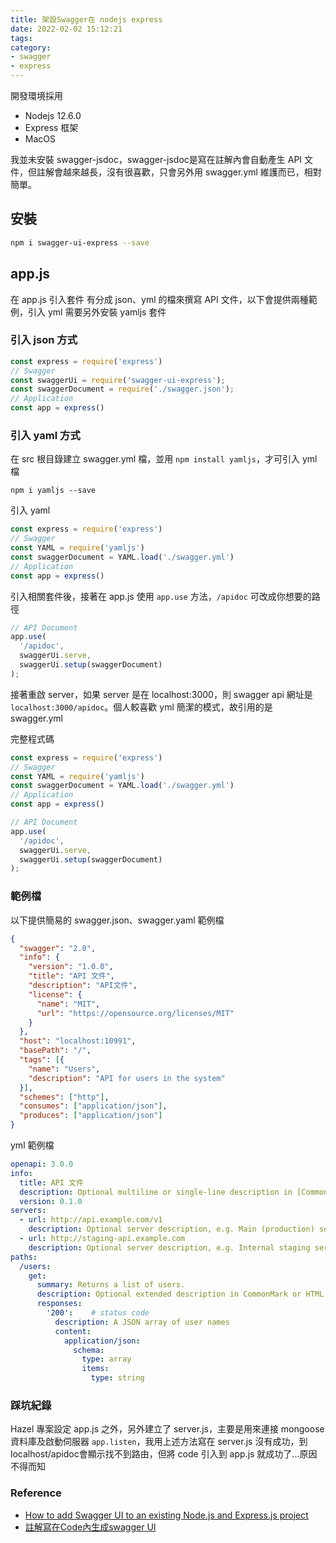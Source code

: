 ```yaml
---
title: 架設Swagger在 nodejs express
date: 2022-02-02 15:12:21
tags:
category:
- swagger
- express
---
```

開發環境採用 
- Nodejs 12.6.0
- Express 框架
- MacOS

我並未安裝 swagger-jsdoc，swagger-jsdoc是寫在註解內會自動產生 API 文件，但註解會越來越長，沒有很喜歡，只會另外用 swagger.yml 維護而已，相對簡單。

## 安裝
``` bash
npm i swagger-ui-express --save
```

## app.js
在 app.js 引入套件
有分成 json、yml 的檔來撰寫 API 文件，以下會提供兩種範例，引入 yml 需要另外安裝 yamljs 套件

### 引入 json 方式
``` js
const express = require('express')
// Swagger
const swaggerUi = require('swagger-ui-express');
const swaggerDocument = require('./swagger.json');
// Application
const app = express()
```

### 引入 yaml 方式
在 src 根目錄建立 swagger.yml 檔，並用 `npm install yamljs`，才可引入 yml 檔
```
npm i yamljs --save
```
引入 yaml
``` js
const express = require('express')
// Swagger
const YAML = require('yamljs')
const swaggerDocument = YAML.load('./swagger.yml')
// Application
const app = express()
```

引入相關套件後，接著在 app.js 使用 `app.use` 方法，`/apidoc` 可改成你想要的路徑

``` js
// API Document
app.use(
  '/apidoc',
  swaggerUi.serve,
  swaggerUi.setup(swaggerDocument)
);
```

接著重啟 server，如果 server 是在 localhost:3000，則 swagger api 網址是 `localhost:3000/apidoc`。個人較喜歡 yml 簡潔的模式，故引用的是 swagger.yml

完整程式碼
``` js
const express = require('express')
// Swagger
const YAML = require('yamljs')
const swaggerDocument = YAML.load('./swagger.yml')
// Application
const app = express()

// API Document
app.use(
  '/apidoc',
  swaggerUi.serve,
  swaggerUi.setup(swaggerDocument)
);
```

### 範例檔
以下提供簡易的 swagger.json、swagger.yaml 範例檔

``` json
{
  "swagger": "2.0",
  "info": {
    "version": "1.0.0",
    "title": "API 文件",
    "description": "API文件",
    "license": {
      "name": "MIT",
      "url": "https://opensource.org/licenses/MIT"
    }
  },
  "host": "localhost:10991",
  "basePath": "/",
  "tags": [{
    "name": "Users",
    "description": "API for users in the system"
  }],
  "schemes": ["http"],
  "consumes": ["application/json"],
  "produces": ["application/json"]
}
```

yml 範例檔
``` yml
openapi: 3.0.0
info:
  title: API 文件
  description: Optional multiline or single-line description in [CommonMark](http://commonmark.org/help/) or HTML.
  version: 0.1.0
servers:
  - url: http://api.example.com/v1
    description: Optional server description, e.g. Main (production) server
  - url: http://staging-api.example.com
    description: Optional server description, e.g. Internal staging server for testing
paths:
  /users:
    get:
      summary: Returns a list of users.
      description: Optional extended description in CommonMark or HTML.
      responses:
        '200':    # status code
          description: A JSON array of user names
          content:
            application/json:
              schema: 
                type: array
                items: 
                  type: string
```

### 踩坑紀錄
Hazel 專案設定 app.js 之外，另外建立了 server.js，主要是用來連接 mongoose 資料庫及啟動伺服器 `app.listen`，我用上述方法寫在 server.js 沒有成功，到 localhost/apidoc會顯示找不到路由，但將 code 引入到 app.js 就成功了...原因不得而知

### Reference
- [How to add Swagger UI to an existing Node.js and Express.js project](https://levelup.gitconnected.com/how-to-add-swagger-ui-to-existing-node-js-and-express-js-project-2c8bad9364ce)
- [註解寫在Code內生成swagger UI](https://easonwang.gitbook.io/web_advance/api-ce-shi/swagger/zhu-jie-xie-zai-code-nei-sheng-cheng-swagger-uii)